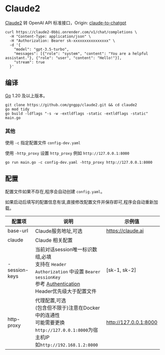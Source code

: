 # Claude2

[Claude2](https://claude.ai) 转 OpenAI API 标准接口，Origin: [claude-to-chatgpt](https://github.com/oldweipro/claude-to-chatgpt)

```shell
curl https://claude2-0bbi.onrender.com/v1/chat/completions \
  -H "Content-Type: application/json" \
  -H "Authorization: Bearer sk-xxxxxxxxxxxxxxxx" \
  -d '{
    "model": "gpt-3.5-turbo",
    "messages": [{"role": "system", "content": "You are a helpful assistant."}, {"role": "user", "content": "Hello!"}],
    "stream": true
  }'
```

## 编译

[Go](https://go.dev/dl/) 1.20 及以上版本。

```
git clone https://github.com/gngpp/claude2.git && cd claude2
go mod tidy
go build -ldflags "-s -w -extldflags -static -extldflags -static" main.go
```

### 其他

使用 `-c` 指定配置文件 `config-dev.yaml`

使用 `-http_proxy` 设置 `http_proxy` 例如 `http://127.0.0.1:8000`

```shell
go run main.go -c config-dev.yaml -http_proxy http://127.0.0.1:8000
```

## 配置

配置文件如果不存在,程序会自动创建 `config.yaml`。

如果启动后填写的配置信息有误,直接修改配置文件并保存即可,程序会自动重新加载。

| 配置项            | 说明                                                                                                                                                                                     | 示例值                   |
|----------------|----------------------------------------------------------------------------------------------------------------------------------------------------------------------------------------|-----------------------|  
| base-url       | Claude服务地址,可选                                                                                                                                                                          | https://claude.ai     |
| claude         | Claude 相关配置                                                                                                                                                                            |                       |
| - session-keys | 当前对话session唯一标识数组,必填<br/>支持在 `Header Authorization` 中设置 `Bearer sessionKey`<br/>参考 [Authentication](https://platform.openai.com/docs/api-reference/authentication)<br/>Header优先级大于配置文件 | [sk-1, sk-2]          | 
| http-proxy     | 代理配置,可选<br/>(包含但不限于)注意在Docker中的连通性<br/>可能需要更换`http://127.0.0.1:8000`为宿主机IP<br/>如`http://192.168.1.2:8000`                                                                              | http://127.0.0.1:8000 |
